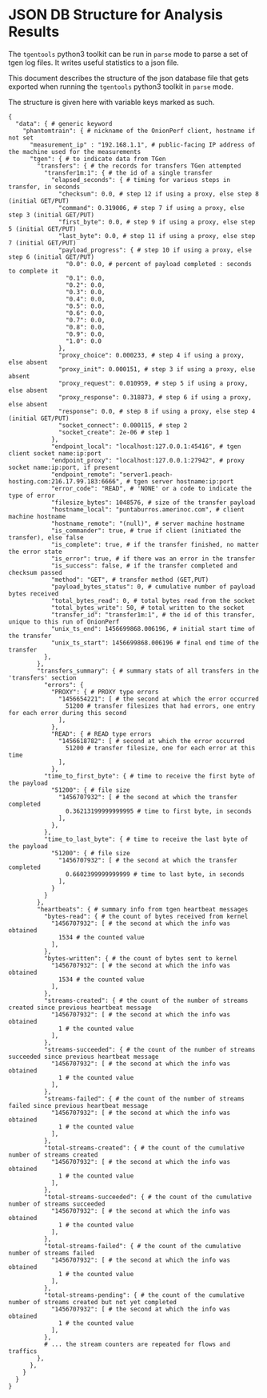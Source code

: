 # JSON DB Structure for Analysis Results

The `tgentools` python3 toolkit can be run in `parse` mode to parse a set of
tgen log files. It writes useful statistics to a json file.

This document describes the structure of the json database file that gets exported
when running the `tgentools` python3 toolkit in `parse` mode.

The structure is given here with variable keys marked as such.

    {
      "data": { # generic keyword
        "phantomtrain": { # nickname of the OnionPerf client, hostname if not set
          "measurement_ip" : "192.168.1.1", # public-facing IP address of the machine used for the measurements
          "tgen": { # to indicate data from TGen
            "transfers": { # the records for transfers TGen attempted
              "transfer1m:1": { # the id of a single transfer
                "elapsed_seconds": { # timing for various steps in transfer, in seconds
                  "checksum": 0.0, # step 12 if using a proxy, else step 8 (initial GET/PUT)
                  "command": 0.319006, # step 7 if using a proxy, else step 3 (initial GET/PUT)
                  "first_byte": 0.0, # step 9 if using a proxy, else step 5 (initial GET/PUT)
                  "last_byte": 0.0, # step 11 if using a proxy, else step 7 (initial GET/PUT)
                  "payload_progress": { # step 10 if using a proxy, else step 6 (initial GET/PUT)
                    "0.0": 0.0, # percent of payload completed : seconds to complete it
                    "0.1": 0.0,
                    "0.2": 0.0,
                    "0.3": 0.0,
                    "0.4": 0.0,
                    "0.5": 0.0,
                    "0.6": 0.0,
                    "0.7": 0.0,
                    "0.8": 0.0,
                    "0.9": 0.0,
                    "1.0": 0.0
                  },
                  "proxy_choice": 0.000233, # step 4 if using a proxy, else absent
                  "proxy_init": 0.000151, # step 3 if using a proxy, else absent
                  "proxy_request": 0.010959, # step 5 if using a proxy, else absent
                  "proxy_response": 0.318873, # step 6 if using a proxy, else absent
                  "response": 0.0, # step 8 if using a proxy, else step 4 (initial GET/PUT)
                  "socket_connect": 0.000115, # step 2
                  "socket_create": 2e-06 # step 1
                },
                "endpoint_local": "localhost:127.0.0.1:45416", # tgen client socket name:ip:port
                "endpoint_proxy": "localhost:127.0.0.1:27942", # proxy socket name:ip:port, if present
                "endpoint_remote": "server1.peach-hosting.com:216.17.99.183:6666", # tgen server hostname:ip:port
                "error_code": "READ", # 'NONE' or a code to indicate the type of error
                "filesize_bytes": 1048576, # size of the transfer payload
                "hostname_local": "puntaburros.amerinoc.com", # client machine hostname
                "hostname_remote": "(null)", # server machine hostname
                "is_commander": true, # true if client (initiated the transfer), else false
                "is_complete": true, # if the transfer finished, no matter the error state
                "is_error": true, # if there was an error in the transfer
                "is_success": false, # if the transfer completed and checksum passed
                "method": "GET", # transfer method (GET,PUT)
                "payload_bytes_status": 0, # cumulative number of payload bytes received
                "total_bytes_read": 0, # total bytes read from the socket
                "total_bytes_write": 50, # total written to the socket
                "transfer_id": "transfer1m:1", # the id of this transfer, unique to this run of OnionPerf
                "unix_ts_end": 1456699868.006196, # initial start time of the transfer
                "unix_ts_start": 1456699868.006196 # final end time of the transfer
              },
            },
            "transfers_summary": { # summary stats of all transfers in the 'transfers' section
              "errors": {
                "PROXY": { # PROXY type errors
                  "1456654221": [ # the second at which the error occurred
                    51200 # transfer filesizes that had errors, one entry for each error during this second
                  ],
                },
                "READ": { # READ type errors
                  "1456618782": [ # second at which the error occurred
                    51200 # transfer filesize, one for each error at this time
                  ],
                },
              "time_to_first_byte": { # time to receive the first byte of the payload
                "51200": { # file size
                  "1456707932": [ # the second at which the transfer completed
                    0.36213199999999995 # time to first byte, in seconds
                  ],
                },
              },
              "time_to_last_byte": { # time to receive the last byte of the payload
                "51200": { # file size
                  "1456707932": [ # the second at which the transfer completed
                    0.6602399999999999 # time to last byte, in seconds
                  ],
                }
              }
            },
            "heartbeats": { # summary info from tgen heartbeat messages
              "bytes-read": { # the count of bytes received from kernel
                "1456707932": [ # the second at which the info was obtained
                  1534 # the counted value
                ],
              },
              "bytes-written": { # the count of bytes sent to kernel
                "1456707932": [ # the second at which the info was obtained
                  1534 # the counted value
                ],
              },
              "streams-created": { # the count of the number of streams created since previous heartbeat message
                "1456707932": [ # the second at which the info was obtained
                  1 # the counted value
                ],
              },
              "streams-succeeded": { # the count of the number of streams succeeded since previous heartbeat message
                "1456707932": [ # the second at which the info was obtained
                  1 # the counted value
                ],
              },
              "streams-failed": { # the count of the number of streams failed since previous heartbeat message
                "1456707932": [ # the second at which the info was obtained
                  1 # the counted value
                ],
              },
              "total-streams-created": { # the count of the cumulative number of streams created
                "1456707932": [ # the second at which the info was obtained
                  1 # the counted value
                ],
              },
              "total-streams-succeeded": { # the count of the cumulative number of streams succeeded
                "1456707932": [ # the second at which the info was obtained
                  1 # the counted value
                ],
              },
              "total-streams-failed": { # the count of the cumulative number of streams failed
                "1456707932": [ # the second at which the info was obtained
                  1 # the counted value
                ],
              },
              "total-streams-pending": { # the count of the cumulative number of streams created but not yet completed
                "1456707932": [ # the second at which the info was obtained
                  1 # the counted value
                ],
              },
              # ... the stream counters are repeated for flows and traffics
            },
          },
        }
      }
    }
